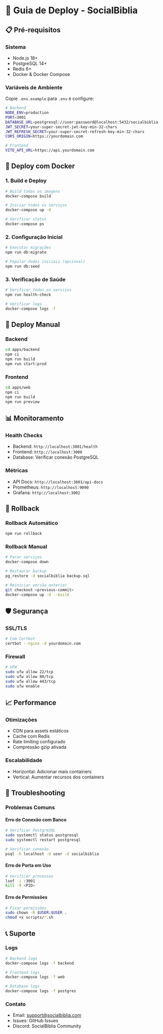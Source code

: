 # 🚀 Guia de Deploy - SocialBiblia

## 📋 Pré-requisitos

### Sistema
- Node.js 18+
- PostgreSQL 14+
- Redis 6+
- Docker & Docker Compose

### Variáveis de Ambiente
Copie `.env.example` para `.env` e configure:

```bash
# Backend
NODE_ENV=production
PORT=3001
DATABASE_URL=postgresql://user:password@localhost:5432/socialbiblia
JWT_SECRET=your-super-secret-jwt-key-min-32-chars
JWT_REFRESH_SECRET=your-super-secret-refresh-key-min-32-chars
CORS_ORIGIN=https://yourdomain.com

# Frontend
VITE_API_URL=https://api.yourdomain.com
```

## 🐳 Deploy com Docker

### 1. Build e Deploy
```bash
# Build todas as imagens
docker-compose build

# Iniciar todos os serviços
docker-compose up -d

# Verificar status
docker-compose ps
```

### 2. Configuração Inicial
```bash
# Executar migrações
npm run db:migrate

# Popular dados iniciais (opcional)
npm run db:seed
```

### 3. Verificação de Saúde
```bash
# Verificar todos os serviços
npm run health-check

# Verificar logs
docker-compose logs -f
```

## 🔧 Deploy Manual

### Backend
```bash
cd apps/backend
npm ci
npm run build
npm run start:prod
```

### Frontend
```bash
cd apps/web
npm ci
npm run build
npm run preview
```

## 📊 Monitoramento

### Health Checks
- Backend: `http://localhost:3001/health`
- Frontend: `http://localhost:3000`
- Database: Verificar conexão PostgreSQL

### Métricas
- API Docs: `http://localhost:3001/api-docs`
- Prometheus: `http://localhost:9090`
- Grafana: `http://localhost:3002`

## 🔄 Rollback

### Rollback Automático
```bash
npm run rollback
```

### Rollback Manual
```bash
# Parar serviços
docker-compose down

# Restaurar backup
pg_restore -d socialbiblia backup.sql

# Reiniciar versão anterior
git checkout <previous-commit>
docker-compose up -d --build
```

## 🛡️ Segurança

### SSL/TLS
```bash
# Com Certbot
certbot --nginx -d yourdomain.com
```

### Firewall
```bash
# UFW
sudo ufw allow 22/tcp
sudo ufw allow 80/tcp
sudo ufw allow 443/tcp
sudo ufw enable
```

## 📈 Performance

### Otimizações
- CDN para assets estáticos
- Cache com Redis
- Rate limiting configurado
- Compressão gzip ativada

### Escalabilidade
- Horizontal: Adicionar mais containers
- Vertical: Aumentar recursos dos containers

## 🚨 Troubleshooting

### Problemas Comuns

#### Erro de Conexão com Banco
```bash
# Verificar PostgreSQL
sudo systemctl status postgresql
sudo systemctl restart postgresql

# Verificar conexão
psql -h localhost -U user -d socialbiblia
```

#### Erro de Porta em Uso
```bash
# Verificar processos
lsof -i :3001
kill -9 <PID>
```

#### Erro de Permissões
```bash
# Fixar permissões
sudo chown -R $USER:$USER .
chmod +x scripts/*.sh
```

## 📞 Suporte

### Logs
```bash
# Backend logs
docker-compose logs -f backend

# Frontend logs
docker-compose logs -f web

# Database logs
docker-compose logs -f postgres
```

### Contato
- Email: support@socialbiblia.com
- Issues: GitHub Issues
- Discord: SocialBiblia Community
